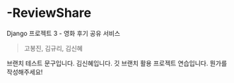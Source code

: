 # -ReviewShare
Django 프로젝트 3 - 영화 후기 공유 서비스

> 고봉진, 김규리, 김신혜

브랜치 테스트 문구입니다.
김신혜입니다. 깃 브랜치 활용 프로젝트 연습입니다.
뭔가를 작성해주세요!